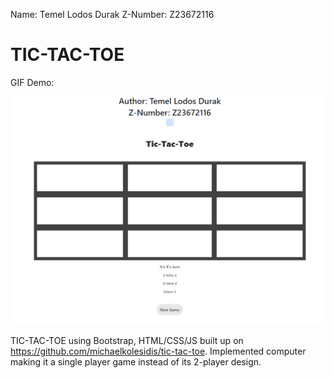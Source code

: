 Name: Temel Lodos Durak
Z-Number: Z23672116

# TIC-TAC-TOE

GIF Demo:

![](https://github.com/cop4808-spring-2023-fullstack-web/hw3-tic-tac-toe-js-TemelLodosDurak/blob/main/images/tictactoe.gif)

TIC-TAC-TOE using Bootstrap, HTML/CSS/JS
built up on https://github.com/michaelkolesidis/tic-tac-toe. Implemented computer making it a single player game instead of its 2-player design.
